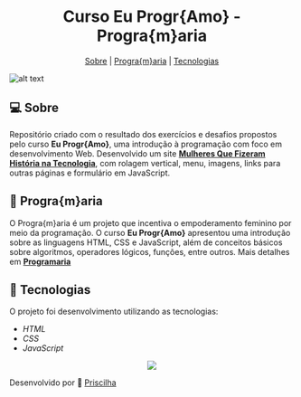 <h1 align="center">
Curso Eu Progr{Amo} - Progra{m}aria
  </h1>
  
<p align="center">
<a href="#Sobre">Sobre</a> |
<a href="#Progra{m}aria">Progra{m}aria</a> |
<a href="#Tecnologias">Tecnologias</a>
</p>


![alt text](https://www.programaria.org/cursos/euprogramo/euprogramo.png)

## :computer: Sobre    

Repositório criado com o resultado dos exercícios e desafios propostos pelo curso **Eu Progr{Amo}**, uma introdução à programação com foco em desenvolvimento Web. Desenvolvido um site [**Mulheres Que Fizeram História na Tecnologia**](https://siteada.priscilha.repl.co/), com rolagem vertical, menu, imagens, links para outras páginas e formulário em JavaScript. 

## :rocket: Progra{m}aria   

O Progra{m}aria é um projeto que incentiva o empoderamento feminino por meio da programação. O curso **Eu Progr{Amo}** apresentou uma introdução sobre as linguagens HTML, CSS e JavaScript, além de conceitos básicos sobre algoritmos, operadores lógicos, funções, entre outros. Mais detalhes em [**Programaria**](https://www.programaria.org/)


## :dizzy: Tecnologias

O projeto foi desenvolvimento utilizando as tecnologias:

* *HTML*
* *CSS*
* *JavaScript*





<p align="center">
    <img src="https://media0.giphy.com/media/xT8qBhrlNooHBYR9f2/giphy.gif?cid=790b76114fb5b4cb013f1e3c3dce36b6183367653876a7da&rid=giphy.gif&ct=g">
  </p>
  
Desenvolvido por :rocket: [Priscilha](https://github.com/priscilha)
